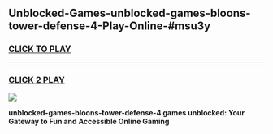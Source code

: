 
## Unblocked-Games-unblocked-games-bloons-tower-defense-4-Play-Online-#msu3y
<h3>
<a href="https://premium.freeplayer.one?title=unblocked-games-bloons-tower-defense-4&ref=27F">CLICK TO PLAY</a></h3>
<hr>

<h3>
<a href="https://premium.freeplayer.one?title=unblocked-games-bloons-tower-defense-4&ref=27F">CLICK 2 PLAY</a>
  
</h3>

<a href="https://premium.freeplayer.one?title=unblocked-games-bloons-tower-defense-4&ref=27F"><img src="https://clearcache.store/games.png"></a>


**unblocked-games-bloons-tower-defense-4 games unblocked: Your Gateway to Fun and Accessible Online Gaming**
